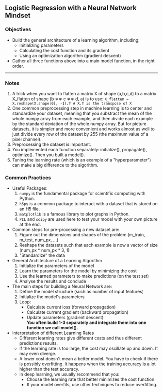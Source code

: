 ## Logistic Regression with a Neural Network Mindset 

### Objectives
* Build the general architecture of a learning algorithm, including:
	* Initializing parameters
	* Calculating the cost function and its gradient
	* Using an optimization algorithm (gradient descent)
* Gather all three functions above into a main model function, in the right order.

<hr>

### Notes
1. A trick when you want to flatten a matrix X of shape (a,b,c,d) to a matrix X_flatten of shape (b ∗∗ c ∗∗ d, a) is to use: ```X_flatten = X.reshape(X.shape[0], -1).T # X.T is the transpose of X```  
2. One common preprocessing step in machine learning is to center and standardize your dataset, meaning that you substract the mean of the whole numpy array from each example, and then divide each example by the standard deviation of the whole numpy array. But for picture datasets, it is simpler and more convenient and works almost as well to just divide every row of the dataset by 255 (the maximum value of a pixel channel).  
3. Preprocessing the dataset is important.
4. You implemented each function separately: initialize(), propagate(), optimize(). Then you built a model().
5. Tuning the learning rate (which is an example of a "hyperparameter") can make a big difference to the algorithm. 

### Common Practices 
* Useful Packages:
	1. `numpy` is the fundamental package for scientific computing with Python.
	2. `h5py` is a common package to interact with a dataset that is stored on an H5 file.
	3. `matplotlib` is a famous library to plot graphs in Python.
	4. `PIL` and `scipy` are used here to test your model with your own picture at the end.
* Common steps for pre-processing a new dataset are:
	1. Figure out the dimensions and shapes of the problem (m_train, m_test, num_px, ...)
	2. Reshape the datasets such that each example is now a vector of size (num_px * num_px * 3, 1)
	3. "Standardize" the data 
* General Architecture of a Learning Algorithm
	1. Initialize the parameters of the model
	2. Learn the parameters for the model by minimizing the cost  
	3. Use the learned parameters to make predictions (on the test set)
	4. Analyse the results and conclude
* The main steps for building a Neural Network are:
	1. Define the model structure (such as number of input features)
	2. Initialize the model's parameters
	3. Loop:
		* Calculate current loss (forward propagation)
		* Calculate current gradient (backward propagation)
		* Update parameters (gradient descent)  
__You often build 1-3 separately and integrate them into one function we call model().__
* Interpretation of different Learning Rates
	* Different learning rates give different costs and thus different predictions results.
	* If the learning rate is too large, the cost may oscillate up and down. It may even diverge.
	* A lower cost doesn't mean a better model. You have to check if there is possibly overfitting. It happens when the training accuracy is a lot higher than the test accuracy.
	* In deep learning, we usually recommend that you:
		* Choose the learning rate that better minimizes the cost function.
		* If your model overfits, use other techniques to reduce overfitting.

